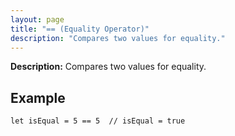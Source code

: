 ```yaml
---
layout: page
title: "== (Equality Operator)"
description: "Compares two values for equality."
---
```


**Description:** Compares two values for equality.

## Example

```osprey
let isEqual = 5 == 5  // isEqual = true
```
